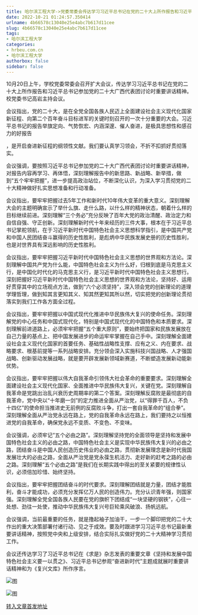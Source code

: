 ```yaml
---
title: 哈尔滨工程大学->党委常委会传达学习习近平总书记在党的二十大上所作报告和习近平总书记重要讲话精神 | hrbeu.com.cn
date: 2022-10-21 01:24:57.350414
urlname: 4b66578c13040e25e4abc7b617d11cee
slug: 4b66578c13040e25e4abc7b617d11cee
tags: 
- 哈尔滨工程大学
categories:
- hrbeu.com.cn
- 哈尔滨工程大学
authorbox: false
sidebar: false
---
```

10月20日上午，学校党委常委会召开扩大会议，传达学习习近平总书记在党的二十大上所作报告和习近平总书记参加党的二十大广西代表团讨论时重要讲话精神。校党委书记高岩主持会议。

会议指出，党的二十大，是在全党全国各族人民迈上全面建设社会主义现代化国家新征程、向第二个百年奋斗目标进军的关键时刻召开的一次十分重要的大会。习近平总书记的报告举旗定向、气势恢宏、内涵深邃、催人奋进，是极具思想性和感召力的好报告
<!--more-->
，是开启奋进新征程的纲领性文献。我们要认真学习领会，不折不扣抓好贯彻落实。

会议强调，要按照习近平总书记参加党的二十大广西代表团讨论时重要讲话精神，对报告内容再学习、再体悟，深刻理解报告中的新思路、新战略、新举措，做到“五个牢牢把握”，进一步提高政治站位，不断深化认识，为深入学习贯彻党的二十大精神做好扎实思想准备和行动准备。

会议指出，要牢牢把握过去5年工作和新时代10年伟大变革的重大意义。深刻理解大会的主题明确宣示了举什么旗、走什么路，以什么样的精神状态，朝着什么样的目标继续前进。深刻理解“三个务必”充分反映了百年大党的政治清醒、政治定力和自信自强、守正创新。深刻理解新时代十年来经历的三件大事，根本在于习近平总书记掌舵领航，在于习近平新时代中国特色社会主义思想科学指引，是中国共产党和中国人民团结奋斗赢得的历史性胜利，是彪炳中华民族发展史册的历史性胜利，也是对世界具有深远影响的历史性胜利。

会议指出，要牢牢把握习近平新时代中国特色社会主义思想的世界观和方法论。深刻理解中国共产党为什么能，中国特色社会主义为什么好，归根到底是马克思主义行，是中国化时代化的马克思主义行，是习近平新时代中国特色社会主义思想行。深刻把握好习近平新时代中国特色社会主义思想的世界观和方法论，坚持好、运用好贯穿其中的立场观点方法，做到“六个必须坚持”，深入领会党的创新理论的道理学理哲理，做到知其言更知其义、知其然更知其所以然，切实把党的创新理论贯彻落实到我们工作各方面全过程。

会议指出，要牢牢把握以中国式现代化推进中华民族伟大复兴的使命任务。深刻理解党的中心任务和中国式现代化，特别是中国式现代化的中国特色和本质要求。深刻理解前进道路上，必须牢牢把握“五个重大原则”，要始终把国家和民族发展放在自己力量的基点上、把中国发展进步的命运牢牢掌握在自己手中。深刻理解全面建设社会主义现代化国家的首要任务、基础性战略性支撑、应有之义、内在要求、战略要求、根基前提等一系列战略安排。充分领会深入实施科技兴国战略、人才强国战略、创新驱动发展战略，就是要开辟发展新领域新赛道，不断塑造发展新动能新优势。

会议指出，要牢牢把握以伟大自我革命引领伟大社会革命的重要要求。深刻理解全面建设社会主义现代化国家、全面推进中华民族伟大复兴，关键在党。深刻理解自我革命是党跳出治乱兴衰历史周期率的第二个答案。深刻理解反腐败是最彻底的自我革命，党中央以“十年磨一剑”的定力推进全面从严治党，以“得罪千百人，不负十四亿”的使命担当推进史无前例的反腐败斗争，打出一套自我革命的“组合拳”。深刻理解全面从严治党永远在路上，党的自我革命永远在路上，我们要持之以恒推进党的自我革命，确保党永远不变质、不变色、不变味。

会议强调，必须牢记“五个必由之路”。深刻理解坚持党的全面领导是坚持和发展中国特色社会主义的必由之路，中国特色社会主义是实现中华民族伟大复兴的必由之路，团结奋斗是中国人民创造历史伟业的必由之路，贯彻新发展理念是新时代我国发展壮大的必由之路，全面从严治党是党永葆生机活力、走好新的赶考之路的必由之路。深刻理解“五个必由之路”是我们在长期实践中得出的至关紧要的规律性认识，必须倍加珍惜、始终坚持。

会议指出，要牢牢把握团结奋斗的时代要求。深刻理解团结就是力量，团结才能胜利，奋斗才能成功，必须充分发挥亿万人民的创造伟力。充分认识青年强，则国家强。深刻理解全党全国各族人民要在党的旗帜下团结成“一块坚硬的钢铁”，心往一处想、劲往一处使，推动中华民族伟大复兴号巨轮乘风破浪、扬帆远航。

会议强调，当前最重要的任务，就是撸起袖子加油干，一步一个脚印把党的二十大作出的重大决策部署付诸行动、见之于成效。要及时跟进学习习近平总书记最新重要讲话精神，按照党中央和上级安排，结合实际扎实做好党的二十大精神学习贯彻工作。

会议还传达学习了习近平总书记在《求是》杂志发表的重要文章《坚持和发展中国特色社会主义要一以贯之》、习近平总书记参观“奋进新时代”主题成就展时重要讲话精神和为《复兴文库》所作序言。

![图](http://gongxue.cn/__local/B/6C/73/25CCD2EE1C9B7A1750B760F1E5F_5B744C52_FA65.jpg)

![图](http://gongxue.cn/__local/1/BF/6F/A8CDA86FFB94DC551EE8F97149F_CB804908_17F9E.jpg)

[转入文章首发地址](http://gongxue.cn/info/1141/73327.htm)